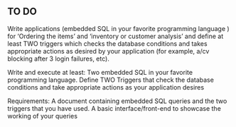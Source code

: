 ## TO DO
Write applications (embedded SQL in your favorite programming language ) for ‘Ordering the items’ and ‘inventory or customer analysis’ and define at least TWO triggers which checks the database conditions and takes appropriate actions as desired by your application (for example, a/cv blocking after 3 login failures, etc).


Write and execute at least:
Two embedded SQL in your favorite programming language.
Define TWO Triggers that check the database conditions and take appropriate actions as your application desires

Requirements:
A document containing embedded SQL queries and the two triggers that you have used.
A basic interface/front-end to showcase the working of your queries

